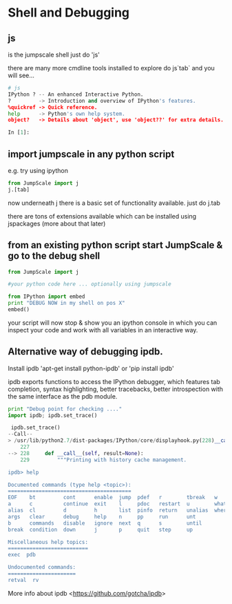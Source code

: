Shell and Debugging
===================

js
--

is the jumpscale shell just do 'js'

there are many more cmdline tools installed to explore do js\`tab\` and
you will see...

```python
# js
IPython ? -- An enhanced Interactive Python.
?         -> Introduction and overview of IPython's features.
%quickref -> Quick reference.
help      -> Python's own help system.
object?   -> Details about 'object', use 'object??' for extra details.

In [1]:
```

import jumpscale in any python script
-------------------------------------

e.g. try using ipython

```python
from JumpScale import j
j.[tab]
```

now underneath j there is a basic set of functionality available. just
do j.tab

there are tons of extensions available which can be installed using
jspackages (more about that later)

from an existing python script start JumpScale & go to the debug shell
----------------------------------------------------------------------

```python
from JumpScale import j

#your python code here ... optionally using jumpscale

from IPython import embed
print "DEBUG NOW in my shell on pos X"
embed()
```

your script will now stop & show you an ipython console in which you can
inspect your code and work with all variables in an interactive way.

Alternative way of debugging ipdb.
-------------------------------------

Install ipdb 'apt-get install python-ipdb' or 'pip install ipdb'

ipdb exports functions to access the IPython debugger, which features
tab completion, syntax highlighting, better tracebacks, better
introspection with the same interface as the pdb module.

```python
print "Debug point for checking ...."
import ipdb; ipdb.set_trace()

 ipdb.set_trace()
--Call--
> /usr/lib/python2.7/dist-packages/IPython/core/displayhook.py(228)__call__()
    227 
--> 228     def __call__(self, result=None):
    229         """Printing with history cache management.

ipdb> help

Documented commands (type help <topic>):
========================================
EOF    bt         cont      enable  jump  pdef   r        tbreak   w     
a      c          continue  exit    l     pdoc   restart  u        whatis
alias  cl         d         h       list  pinfo  return   unalias  where 
args   clear      debug     help    n     pp     run      unt    
b      commands   disable   ignore  next  q      s        until  
break  condition  down      j       p     quit   step     up     

Miscellaneous help topics:
==========================
exec  pdb

Undocumented commands:
======================
retval  rv
```

More info about ipdb \<<https://github.com/gotcha/ipdb>\>
